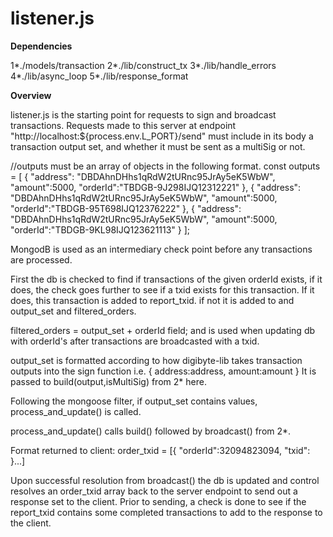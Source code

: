 # listener.js

**Dependencies**

1*./models/transaction
2*./lib/construct_tx
3*./lib/handle_errors
4*./lib/async_loop
5*./lib/response_format

**Overview**

listener.js is the starting point for requests to sign and broadcast transactions. Requests made to this server at endpoint "http://localhost:${process.env.L_PORT}/send" must include in its body a transaction output set, and whether it must be sent as a multiSig or not. 

//outputs must be an array of objects in the following format.
const outputs = [
    {
      "address": "DBDAhnDHhs1qRdW2tURnc95JrAy5eK5WbW",
      "amount":5000,
      "orderId":"TBDGB-9J298IJQ12312221"
    },
    {
      "address": "DBDAhnDHhs1qRdW2tURnc95JrAy5eK5WbW",
      "amount":5000,
      "orderId":"TBDGB-95T698IJQ12376222"
    },
    {
      "address": "DBDAhnDHhs1qRdW2tURnc95JrAy5eK5WbW",
      "amount":5000,
      "orderId":"TBDGB-9KL98IJQ123621113"
    }
];

MongodB is used as an intermediary check point before any transactions are processed. 

First the db is checked to find if transactions of the given orderId exists, if it does, the check goes further to see if a txid exists for this transaction. If it does, this transaction is added to report_txid. if not it is added to and output_set and filtered_orders. 

filtered_orders = output_set + orderId field; and is used when updating db with orderId's after transactions are broadcasted with a txid.

output_set is formatted according to how digibyte-lib takes transaction outputs into the sign function i.e. 
{
  address:address,
  amount:amount
} 
It is passed to build(output,isMultiSig) from 2* here. 

Following the mongoose filter, if output_set contains values, process_and_update() is called. 

process_and_update() calls build() followed by broadcast() from 2*.

Format returned to client:
order_txid = [{
  "orderId":32094823094,
  "txid": <sometxid>
}...]


Upon successful resolution from broadcast() the db is updated and control resolves an order_txid array back to the server endpoint to send out a response set to the client. Prior to sending, a check is done to see if the report_txid contains some completed transactions to add to the response to the client. 

